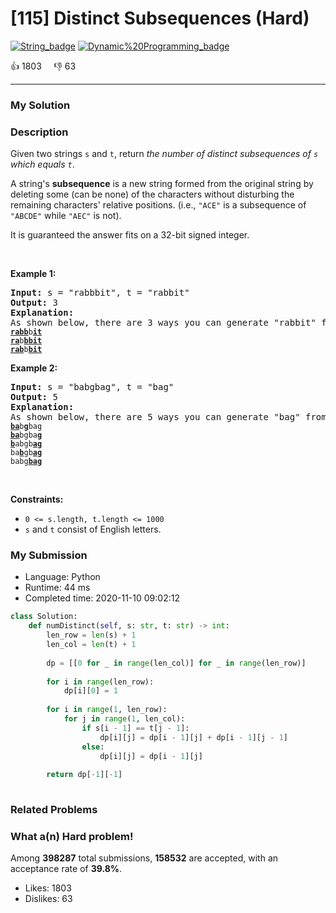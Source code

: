 # [115] Distinct Subsequences (Hard)

[![String_badge](https://img.shields.io/badge/topic-String-green.svg)](https://leetcode.com/problems/distinct-subsequences/)  [![Dynamic%20Programming_badge](https://img.shields.io/badge/topic-Dynamic%20Programming-green.svg)](https://leetcode.com/problems/distinct-subsequences/) 

:+1: 1803 &nbsp; &nbsp; :thumbsdown: 63

---

### My Solution


### Description
<p>Given two strings <code>s</code> and <code>t</code>, return <em>the number of distinct subsequences of <code>s</code> which equals <code>t</code></em>.</p>

<p>A string&#39;s <strong>subsequence</strong> is a new string formed from the original string by deleting some (can be none) of the characters without disturbing the remaining characters&#39; relative positions. (i.e., <code>&quot;ACE&quot;</code> is a subsequence of <code>&quot;ABCDE&quot;</code> while <code>&quot;AEC&quot;</code> is not).</p>

<p>It is guaranteed the answer fits on a 32-bit signed integer.</p>

<p>&nbsp;</p>
<p><strong>Example 1:</strong></p>

<pre>
<strong>Input:</strong> s = &quot;rabbbit&quot;, t = &quot;rabbit&quot;
<strong>Output:</strong> 3
<strong>Explanation:</strong>
As shown below, there are 3 ways you can generate &quot;rabbit&quot; from S.
<code><strong><u>rabb</u></strong>b<strong><u>it</u></strong></code>
<code><strong><u>ra</u></strong>b<strong><u>bbit</u></strong></code>
<code><strong><u>rab</u></strong>b<strong><u>bit</u></strong></code>
</pre>

<p><strong>Example 2:</strong></p>

<pre>
<strong>Input:</strong> s = &quot;babgbag&quot;, t = &quot;bag&quot;
<strong>Output:</strong> 5
<strong>Explanation:</strong>
As shown below, there are 5 ways you can generate &quot;bag&quot; from S.
<code><strong><u>ba</u></strong>b<u><strong>g</strong></u>bag</code>
<code><strong><u>ba</u></strong>bgba<strong><u>g</u></strong></code>
<code><u><strong>b</strong></u>abgb<strong><u>ag</u></strong></code>
<code>ba<u><strong>b</strong></u>gb<u><strong>ag</strong></u></code>
<code>babg<strong><u>bag</u></strong></code></pre>

<p>&nbsp;</p>
<p><strong>Constraints:</strong></p>

<ul>
	<li><code>0 &lt;= s.length, t.length &lt;= 1000</code></li>
	<li><code>s</code> and <code>t</code> consist of English letters.</li>
</ul>



### My Submission

- Language: Python
- Runtime: 44 ms
- Completed time: 2020-11-10 09:02:12

```Python
class Solution:
    def numDistinct(self, s: str, t: str) -> int:
        len_row = len(s) + 1
        len_col = len(t) + 1
        
        dp = [[0 for _ in range(len_col)] for _ in range(len_row)]
        
        for i in range(len_row):
            dp[i][0] = 1
            
        for i in range(1, len_row):
            for j in range(1, len_col):
                if s[i - 1] == t[j - 1]:
                    dp[i][j] = dp[i - 1][j] + dp[i - 1][j - 1]
                else:
                    dp[i][j] = dp[i - 1][j]
        
        return dp[-1][-1]
        
```


### Related Problems




### What a(n) Hard problem!
Among **398287** total submissions, **158532** are accepted, with an acceptance rate of **39.8%**. <br>

- Likes: 1803
- Dislikes: 63

